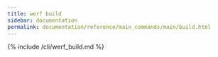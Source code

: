 ```yaml
---
title: werf build
sidebar: documentation
permalink: documentation/reference/main_commands/main/build.html
---
```


{% include /cli/werf_build.md %}
